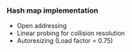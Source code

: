 <h3>Hash map implementation</h3>
<ul>
  <li>Open addressing</li>
  <li>Linear probing for collision resolution</li>
  <li>Autoresizing (Load factor = 0.75)</li>
</ul>

